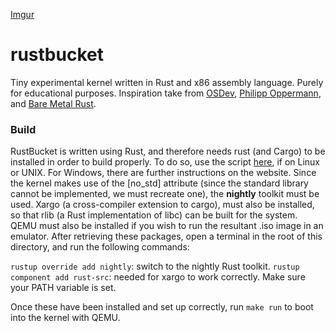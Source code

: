 [Imgur](https://i.imgur.com/AkI4v33.png)

# rustbucket
Tiny experimental kernel written in Rust and x86 assembly language. Purely for educational purposes. Inspiration take from [OSDev](http://wiki.osdev.org/Main_Page), [Philipp Oppermann](https://os.phil-opp.com/set-up-rust/), and [Bare Metal Rust](http://www.randomhacks.net/bare-metal-rust/).

### Build
RustBucket is written using Rust, and therefore needs rust (and Cargo) to be installed in order to build properly. To do so, use the script [here](http://rustup.rs/), if on Linux or UNIX. For Windows, there are further instructions on the website. Since the kernel makes use of the [no_std] attribute (since the standard library cannot be implemented, we must recreate one), the __nightly__ toolkit must be used. Xargo (a cross-compiler extension to cargo), must also be installed, so that rlib (a Rust implementation of libc) can be built for the system. QEMU must also be installed if you wish to run the resultant .iso image in an emulator. After retrieving these packages, open a terminal in the root of this directory, and run the following commands:

``rustup override add nightly``: switch to the nightly Rust toolkit.
``rustup component add rust-src``: needed for xargo to work correctly.
Make sure your PATH variable is set.

Once these have been installed and set up correctly, run ``make run`` to boot into the kernel with QEMU.
